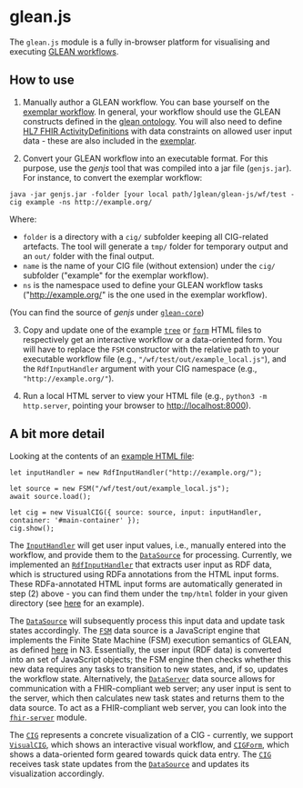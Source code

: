 # glean.js

The `glean.js` module is a fully in-browser platform for visualising and executing [GLEAN workflows](https://github.com/william-vw/glean).

## How to use

1. Manually author a GLEAN workflow. You can base yourself on the [exemplar workflow](wf/test/cig/example.n3). In general, your workflow should use the GLEAN constructs defined in the [glean ontology](https://github.com/william-vw/glean/blob/main/glean-core/src/main/resources/logic/glean.owl). You will also need to define [HL7 FHIR ActivityDefinitions](https://www.hl7.org/fhir/activitydefinition.html) with data constraints on allowed user input data - these are also included in the [exemplar](wf/test/cig/input/).

2. Convert your GLEAN workflow into an executable format. For this purpose, use the *genjs* tool that was compiled into a jar file (`genjs.jar`). For instance, to convert the exemplar workflow:
```
java -jar genjs.jar -folder [your local path/]glean/glean-js/wf/test -cig example -ns http://example.org/
```
Where:
- `folder` is a directory with a `cig/` subfolder keeping all CIG-related artefacts. The tool will generate a `tmp/` folder for temporary output and an `out/` folder with the final output.
- `name` is the name of your CIG file (without extension) under the `cig/` subfolder ("example" for the exemplar workflow).
- `ns` is the namespace used to define your GLEAN workflow tasks ("http://example.org/" is the one used in the exemplar workflow).

(You can find the source of _genjs_ under [`glean-core`](https://github.com/william-vw/glean/tree/main/glean-core))

3. Copy and update one of the example [`tree`](ex1_cig_tree.html) or [`form`](ex1_cig_form.html) HTML files to respectively get an interactive workflow or a data-oriented form. You will have to replace the `FSM` constructor with the relative path to your executable workflow file (e.g., `"/wf/test/out/example_local.js"`), and the `RdfInputHandler` argument with your CIG namespace (e.g., `"http://example.org/"`).

4. Run a local HTML server to view your HTML file (e.g., `python3 -m http.server`, pointing your browser to [http://localhost:8000](http://localhost:8000)).

## A bit more detail

Looking at the contents of an [example HTML file](ex1_cig_tree.html):
```
let inputHandler = new RdfInputHandler("http://example.org/");

let source = new FSM("/wf/test/out/example_local.js");
await source.load();

let cig = new VisualCIG({ source: source, input: inputHandler, container: '#main-container' });
cig.show();
```

The [`InputHandler`](lib/input/input_handler.js) will get user input values, i.e., manually entered into the workflow, and provide them to the [`DataSource`](lib/source/data_source.js) for processing. Currently, we implemented an [`RdfInputHandler`](lib/input/rdf_input_handler.js) that extracts user input as RDF data, which is structured using RDFa annotations from the HTML input forms. These RDFa-annotated HTML input forms are automatically generated in step (2) above - you can find them under the `tmp/html` folder in your given directory (see [here](wf/test/tmp/html/decision1_report.html) for an example).

The [`DataSource`](lib/source/data_source.js) will subsequently process this input data and update task states accordingly. The [`FSM`](lib/source/fsm.js) data source is a JavaScript engine that implements the Finite State Machine (FSM) execution semantics of GLEAN, as defined [here](https://github.com/william-vw/glean/tree/main/glean-core/src/main/resources/logic/workflow) in N3. Essentially, the user input (RDF data) is converted into an set of JavaScript objects; the FSM engine then checks whether this new data requires any tasks to transition to new states, and, if so, updates the workflow state. Alternatively, the [`DataServer`](lib/source/server.js) data source allows for communication with a FHIR-compliant web server; any user input is sent to the server, which then calculates new task states and returns them to the data source. To act as a FHIR-compliant web server, you can look into the [`fhir-server`](https://github.com/william-vw/glean/tree/main/fhir-server) module.

The [`CIG`](lib/cig/cig_base.js) represents a concrete visualization of a CIG - currently, we support [`VisualCIG`](lib/cig/cig_tree.js), which shows an interactive visual workflow, and [`CIGForm`](lib/cig/cig_form.js), which shows a data-oriented form geared towards quick data entry. The [`CIG`](lib/cig/cig_base.js) receives task state updates from the [`DataSource`](lib/source/data_source.js) and updates its visualization accordingly.
